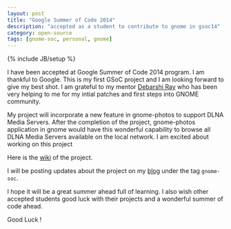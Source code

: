 ```yaml
---
layout: post
title: "Google Summer of Code 2014"
description: "accepted as a student to contribute to gnome in gsoc14"
category: open-source
tags: [gnome-soc, personal, gnome]
---
```

{% include JB/setup %}

I have been accepted at Google Summer of Code 2014 program. I am thankful to
Google. This is my first GSoC project and I am looking forward to give my best
shot. I am grateful to my mentor [Debarshi Ray](https://wiki.gnome.org/DebarshiRay) who 
has been very helping to me for my intial patches and first steps into GNOME community.

My project will incorporate a new feature in gnome-photos to support DLNA
Media Servers. After the completion of the project, gnome-photos application in
gnome would have this wonderful capability to browse all DLNA Media Servers
available on the local network. I am excited about working on this project 

Here is the [wiki](https://wiki.gnome.org/Outreach/SummerOfCode/2014/Projects/PranavKant_PhotosDLNA)
of the project.

I will be posting updates about the project on my
[blog](http://pranavk.github.io) under the tag `gnome-soc`.

I hope it will be a great summer ahead full of learning. I also wish other accepted
students good luck with their projects and a wonderful summer of code ahead.

Good Luck !


